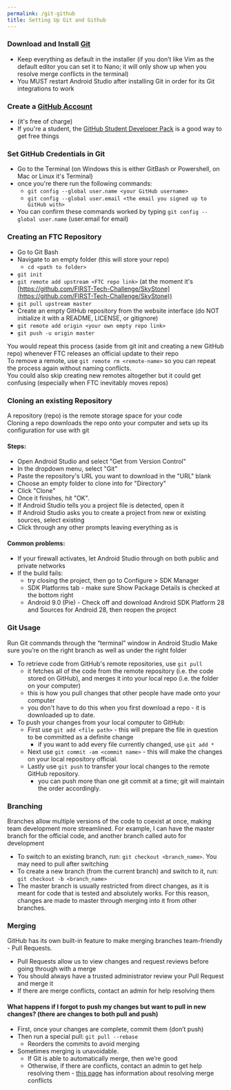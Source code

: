 ```yaml
---
permalink: /git-github
title: Setting Up Git and Github
---
```


### Download and Install [Git](https://git-scm.com/downloads)
* Keep everything as default in the installer (if you don’t like Vim as the default editor you can set it to Nano; it will only show up when you resolve merge conflicts in the terminal)   
* You MUST restart Android Studio after installing Git in order for its Git integrations to work

### Create a [GitHub Account](https://github.com/join) 
* (it's free of charge)    
* If you're a student, the [GitHub Student Developer Pack](https://education.github.com/pack) is a good way to get free things   
  
### Set GitHub Credentials in Git
* Go to the Terminal (on Windows this is either GitBash or Powershell, on Mac or Linux it's Terminal)
* once you're there run the following commands:   
  * `git config --global user.name <your GitHub username>`   
  * `git config --global user.email <the email you signed up to GitHub with>`   
* You can confirm these commands worked by typing `git config --global user.name` (user.email for email)

### Creating an FTC Repository
* Go to Git Bash
* Navigate to an empty folder (this will store your repo)
  * `cd <path to folder>`
* `git init`
* `git remote add upstream <FTC repo link>` (at the moment it's [https://github.com/FIRST-Tech-Challenge/SkyStone](https://github.com/FIRST-Tech-Challenge/SkyStone))
* `git pull upstream master`
* Create an empty GitHub repository from the website interface (do NOT initialize it with a README, LICENSE, or gitignore)
* `git remote add origin <your own empty repo link>`
* `git push -u origin master`

You would repeat this process (aside from git init and creating a new GitHub repo) whenever FTC releases an official update to their repo   
To remove a remote, use `git remote rm <remote-name>` so you can repeat the process again without naming conflicts.  
You could also skip creating new remotes altogether but it could get confusing (especially when FTC inevitably moves repos)  

### Cloning an existing Repository
A repository (repo) is the remote storage space for your code   
Cloning a repo downloads the repo onto your computer and sets up its configuration for use with git   
#### Steps:
* Open Android Studio and select "Get from Version Control"  
* In the dropdown menu, select "Git"  
* Paste the repository's URL you want to download in the "URL" blank  
* Choose an empty folder to clone into for "Directory"  
* Click "Clone"  
* Once it finishes, hit "OK".  
* If Android Studio tells you a project file is detected, open it
* If Android Studio asks you to create a project from new or existing sources, select existing
* Click through any other prompts leaving everything as is

#### Common problems:
* If your firewall activates, let Android Studio through on both public and private networks
* If the build fails: 
  * try closing the project, then go to Configure > SDK Manager
  * SDK Platforms tab - make sure Show Package Details is checked at the bottom right
  * Android 9.0 (Pie) - Check off and download Android SDK Platform 28 and Sources for Android 28, then reopen the project
  
### Git Usage
Run Git commands through the “terminal” window in Android Studio
Make sure you’re on the right branch as well as under the right folder

* To retrieve code from GitHub's remote repositories, use `git pull`
  * it fetches all of the code from the remote repository (i.e. the code stored on GitHub), and merges it into your local repo (i.e. the folder on your computer) 
  * this is how you pull changes that other people have made onto your computer
  * you don't have to do this when you first download a repo - it is downloaded up to date.
* To push your changes from your local computer to GitHub:
  * First use `git add <file path>` - this will prepare the file in question to be committed as a definite change
    * if you want to add every file currently changed, use `git add *`
  * Next use `git commit -am <commit name>` - this will make the changes on your local repository official.
  * Lastly use `git push` to transfer your local changes to the remote GitHub repository.
    * you can push more than one git commit at a time; git will maintain the order accordingly.
    
### Branching
Branches allow multiple versions of the code to coexist at once, making team development more streamlined. For example, I can have the master branch for the official code, and another branch called auto for development
* To switch to an existing branch, run: `git checkout <branch_name>`. You may need to pull after switching
* To create a new branch (from the current branch) and switch to it, run: `git checkout -b <branch_name>`
* The master branch is usually restricted from direct changes, as it is meant for code that is tested and absolutely works. For this reason, changes are made to master through merging into it from other branches.

### Merging
GitHub has its own built-in feature to make merging branches team-friendly - Pull Requests.
* Pull Requests allow us to view changes and request reviews before going through with a merge
* You should always have a trusted administrator review your Pull Request and merge it
* If there are merge conflicts, contact an admin for help resolving them

#### What happens if I forgot to push my changes but want to pull in new changes? (there are changes to both pull and push)
* First, once your changes are complete, commit them (don’t push)
* Then run a special pull: `git pull --rebase`
  * Reorders the commits to avoid merging
* Sometimes merging is unavoidable.
  * If Git is able to automatically merge, then we’re good
  * Otherwise, if there are conflicts, contact an admin to get help resolving them - [this page](https://help.github.com/en/github/collaborating-with-issues-and-pull-requests/resolving-a-merge-conflict-using-the-command-line) has information about resolving merge conflicts
